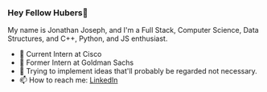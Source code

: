### Hey Fellow Hubers👋

My name is Jonathan Joseph, and I'm a Full Stack, Computer Science, Data Structures, and C++, Python, and JS enthusiast.

- 🔭 Current Intern at Cisco
- 🌱 Former Intern at Goldman Sachs
- 👯 Trying to implement ideas that'll probably be regarded not necessary.
- 📫 How to reach me: [LinkedIn](https://www.linkedin.com/in/jonathan-joseph-31428216b/)
<!--
**jonathanjosh31/jonathanjosh31** is a ✨ _special_ ✨ repository because its `README.md` (this file) appears on your GitHub profile.

Here are some ideas to get you started:

- 🔭 I’m currently working on ...
- 🌱 I’m currently learning ...
- 👯 I’m looking to collaborate on ...
- 🤔 I’m looking for help with ...
- 💬 Ask me about ...
- 📫 How to reach me: ...
- 😄 Pronouns: ...
- ⚡ Fun fact: ...
-->



